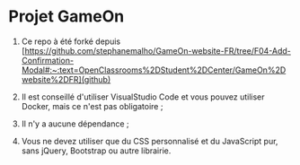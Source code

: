 # Projet GameOn
1. Ce repo à été forké depuis [https://github.com/stephanemalho/GameOn-website-FR/tree/F04-Add-Confirmation-Modal#:~:text=OpenClassrooms%2DStudent%2DCenter/GameOn%2Dwebsite%2DFR](github)

2. Il est conseillé d'utiliser VisualStudio Code et vous pouvez utiliser Docker, mais ce n'est pas obligatoire ;
3. Il n'y a aucune dépendance ;
4. Vous ne devez utiliser que du CSS personnalisé et du JavaScript pur, sans jQuery, Bootstrap ou autre librairie.
